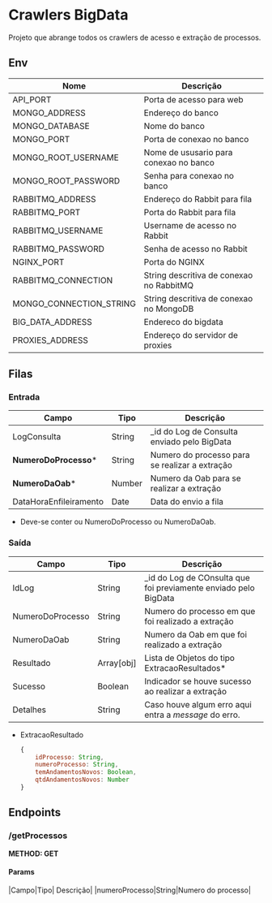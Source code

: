 # Crawlers BigData

Projeto que abrange todos os crawlers de acesso e extração de processos.

## Env

| Nome                    | Descrição                                |
| ----------------------- | ---------------------------------------- |
| API_PORT                | Porta de acesso para web                 |
| MONGO_ADDRESS           | Endereço do banco                        |
| MONGO_DATABASE          | Nome do banco                            |
| MONGO_PORT              | Porta de conexao no banco                |
| MONGO_ROOT_USERNAME     | Nome de ususario para conexao no banco   |
| MONGO_ROOT_PASSWORD     | Senha para conexao no banco              |
| RABBITMQ_ADDRESS        | Endereço do Rabbit para fila             |
| RABBITMQ_PORT           | Porta do Rabbit para fila                |
| RABBITMQ_USERNAME       | Username de acesso no Rabbit             |
| RABBITMQ_PASSWORD       | Senha de acesso no Rabbit                |
| NGINX_PORT              | Porta do NGINX                           |
| RABBITMQ_CONNECTION     | String descritiva de conexao no RabbitMQ |
| MONGO_CONNECTION_STRING | String descritiva de conexao no MongoDB  |
| BIG_DATA_ADDRESS        | Endereco do bigdata                      |
| PROXIES_ADDRESS         | Endereço do servidor de proxies          |

## Filas

### Entrada

| Campo                  | Tipo   | Descrição                                      |
| ---------------------- | ------ | ---------------------------------------------- |
| LogConsulta            | String | _id do Log de Consulta enviado pelo BigData    |
| **NumeroDoProcesso***  | String | Numero do processo para se realizar a extração |
| **NumeroDaOab***       | Number | Numero da Oab para se realizar a extração      |
| DataHoraEnfileiramento | Date   | Data do envio a fila                           |

* Deve-se conter ou NumeroDoProcesso ou NumeroDaOab.

### Saída

| Campo            | Tipo         | Descrição                                                    |
| ---------------- | ------------ | ------------------------------------------------------------ |
| IdLog            | String       | _id do Log de COnsulta que foi previamente enviado pelo BigData |
| NumeroDoProcesso | String       | Numero do processo em que foi realizado a extração           |
| NumeroDaOab      | String       | Numero da Oab em que foi realizado a extração                |
| Resultado        | Array[obj] | Lista de Objetos do tipo ExtracaoResultados*                |
| Sucesso          | Boolean      | Indicador se houve sucesso ao realizar a extração            |
| Detalhes         | String       | Caso houve algum erro aqui entra a *message* do erro.        |

* ExtracaoResultado

  ```javascript
  {
      idProcesso: String,
      numeroProcesso: String,
      temAndamentosNovos: Boolean,
      qtdAndamentosNovos: Number
  }
  ```

## Endpoints

### /getProcessos
**METHOD: GET**
#### Params
|Campo|Tipo| Descrição|
|numeroProcesso|String|Numero do processo|